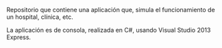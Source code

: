 Repositorio que contiene una aplicación que, simula el funcionamiento de un hospital, clínica, etc.

La aplicación es de consola, realizada en C#, usando Visual Studio 2013 Express.
